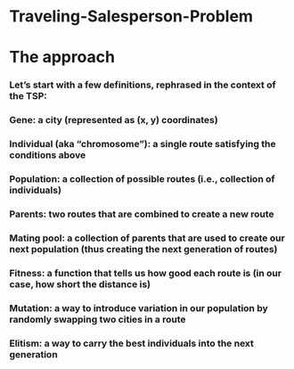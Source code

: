 # Traveling-Salesperson-Problem

# The approach

### Let’s start with a few definitions, rephrased in the context of the TSP:

### Gene: a city (represented as (x, y) coordinates)

### Individual (aka “chromosome”): a single route satisfying the conditions above

### Population: a collection of possible routes (i.e., collection of individuals)

### Parents: two routes that are combined to create a new route

### Mating pool: a collection of parents that are used to create our next population (thus creating the next generation of routes)

### Fitness: a function that tells us how good each route is (in our case, how short the distance is)

### Mutation: a way to introduce variation in our population by randomly swapping two cities in a route

### Elitism: a way to carry the best individuals into the next generation
